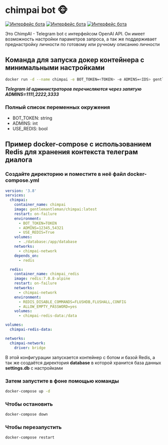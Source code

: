 # chimpai bot 🐵

[![Интерфейс бота](https://i.ibb.co/N1JDST3/1.jpg 'gui')](https://ibb.co/N1JDST3)
[![Интерфейс бота](https://i.ibb.co/WP7T39Y/2.jpg 'gui')](https://ibb.co/WP7T39Y)
[![Интерфейс бота](https://i.ibb.co/Bg6Wf7g/3.jpg 'gui')](https://ibb.co/Bg6Wf7g)

Это ChimpAI - Telegram bot с интерфейсом OpenAI API. Он имеет возможность настройки параметров запроса, а так же поддерживает преднастройку личности по готовому или ручному описанию личности

## Команда для запуска докер контейнера с минимальными настройками

```bash
docker run -d --name chimpai -e BOT_TOKEN=<TOKEN> -e ADMINS=<IDS> gentlemantleman/chimpai:latest
```

***Telegram id администраторов перечисляются через запятую
ADMINS=1111,2222,3333***

### Полный список переменных окружения

* BOT_TOKEN: string
* ADMINS: int
* USE_REDIS: bool

## Пример docker-compose c использованием Redis для хранения контекста телеграм диалога

### Создайте директорию и поместите в неё файл docker-compose.yml

```yml
version: '3.8'
services:
  chimpai:
    container_name: chimpai
    image: gentlemantleman/chimpai:latest
    restart: on-failure
    environment:
      - BOT_TOKEN=TOKEN
      - ADMINS=12345,54321
      - USE_REDIS=True
    volumes:
      - ./database:/app/database
    networks:
      - chimpai-network
    depends_on:
      - redis

  redis:
    container_name: chimpai_redis
    image: redis:7.0.8-alpine
    restart: on-failure
    networks:
      - chimpai-network
    environment:
      - REDIS_DISABLE_COMMANDS=FLUSHDB,FLUSHALL,CONFIG
      - ALLOW_EMPTY_PASSWORD=yes
    volumes:
      - chimpai-redis-data:/data

volumes:
  chimpai-redis-data:

networks:
  chimpai-network:
    driver: bridge
```

В этой конфигурации запускается контейнер с ботом и базой Redis, а так же создаётся директория **database** в которой хранится база данных **settings.db** с настройками

### Затем запустите в фоне помощью команды

```bash
docker-compose up -d
```

### Чтобы остановить

```bash
docker-compose down
```

### Чтобы перезапустить

```bash
docker-compose restart
```
